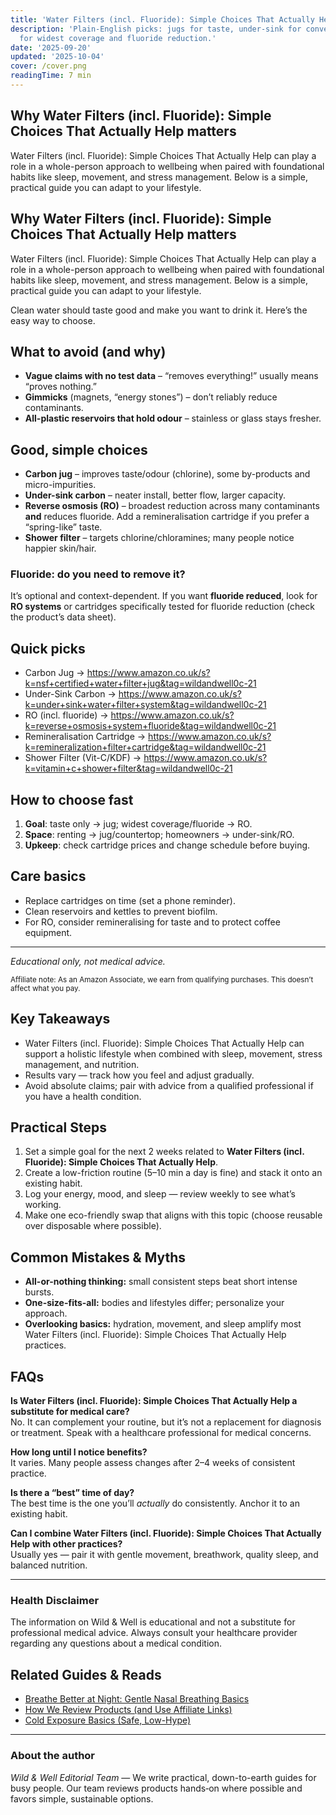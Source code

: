 ```yaml
---
title: 'Water Filters (incl. Fluoride): Simple Choices That Actually Help'
description: 'Plain-English picks: jugs for taste, under-sink for convenience, RO
  for widest coverage and fluoride reduction.'
date: '2025-09-20'
updated: '2025-10-04'
cover: /cover.png
readingTime: 7 min
---
```


## Why Water Filters (incl. Fluoride): Simple Choices That Actually Help matters
Water Filters (incl. Fluoride): Simple Choices That Actually Help can play a role in a whole-person approach to wellbeing when paired with foundational habits like sleep, movement, and stress management. Below is a simple, practical guide you can adapt to your lifestyle.

## Why Water Filters (incl. Fluoride): Simple Choices That Actually Help matters
Water Filters (incl. Fluoride): Simple Choices That Actually Help can play a role in a whole-person approach to wellbeing when paired with foundational habits like sleep, movement, and stress management. Below is a simple, practical guide you can adapt to your lifestyle.

Clean water should taste good and make you want to drink it. Here’s the easy way to choose.

## What to avoid (and why)
- **Vague claims with no test data** – “removes everything!” usually means “proves nothing.”
- **Gimmicks** (magnets, “energy stones”) – don’t reliably reduce contaminants.
- **All-plastic reservoirs that hold odour** – stainless or glass stays fresher.

## Good, simple choices
- **Carbon jug** – improves taste/odour (chlorine), some by-products and micro-impurities.
- **Under-sink carbon** – neater install, better flow, larger capacity.
- **Reverse osmosis (RO)** – broadest reduction across many contaminants **and** reduces fluoride. Add a remineralisation cartridge if you prefer a “spring-like” taste.
- **Shower filter** – targets chlorine/chloramines; many people notice happier skin/hair.

### Fluoride: do you need to remove it?
It’s optional and context-dependent. If you want **fluoride reduced**, look for **RO systems** or cartridges specifically tested for fluoride reduction (check the product’s data sheet).

## Quick picks
- Carbon Jug → https://www.amazon.co.uk/s?k=nsf+certified+water+filter+jug&tag=wildandwell0c-21
- Under-Sink Carbon → https://www.amazon.co.uk/s?k=under+sink+water+filter+system&tag=wildandwell0c-21
- RO (incl. fluoride) → https://www.amazon.co.uk/s?k=reverse+osmosis+system+fluoride&tag=wildandwell0c-21
- Remineralisation Cartridge → https://www.amazon.co.uk/s?k=remineralization+filter+cartridge&tag=wildandwell0c-21
- Shower Filter (Vit-C/KDF) → https://www.amazon.co.uk/s?k=vitamin+c+shower+filter&tag=wildandwell0c-21

## How to choose fast
1) **Goal**: taste only → jug; widest coverage/fluoride → RO.
2) **Space**: renting → jug/countertop; homeowners → under-sink/RO.
3) **Upkeep**: check cartridge prices and change schedule before buying.

## Care basics
- Replace cartridges on time (set a phone reminder).
- Clean reservoirs and kettles to prevent biofilm.
- For RO, consider remineralising for taste and to protect coffee equipment.

---

*Educational only, not medical advice.*

<small>Affiliate note: As an Amazon Associate, we earn from qualifying purchases. This doesn’t affect what you pay.</small>

## Key Takeaways
- Water Filters (incl. Fluoride): Simple Choices That Actually Help can support a holistic lifestyle when combined with sleep, movement, stress management, and nutrition.
- Results vary — track how you feel and adjust gradually.
- Avoid absolute claims; pair with advice from a qualified professional if you have a health condition.


## Practical Steps
1. Set a simple goal for the next 2 weeks related to **Water Filters (incl. Fluoride): Simple Choices That Actually Help**.
2. Create a low-friction routine (5–10 min a day is fine) and stack it onto an existing habit.
3. Log your energy, mood, and sleep — review weekly to see what’s working.
4. Make one eco-friendly swap that aligns with this topic (choose reusable over disposable where possible).


## Common Mistakes & Myths
- **All-or-nothing thinking:** small consistent steps beat short intense bursts.
- **One-size-fits-all:** bodies and lifestyles differ; personalize your approach.
- **Overlooking basics:** hydration, movement, and sleep amplify most Water Filters (incl. Fluoride): Simple Choices That Actually Help practices.


## FAQs
**Is Water Filters (incl. Fluoride): Simple Choices That Actually Help a substitute for medical care?**  
No. It can complement your routine, but it’s not a replacement for diagnosis or treatment. Speak with a healthcare professional for medical concerns.

**How long until I notice benefits?**  
It varies. Many people assess changes after 2–4 weeks of consistent practice.

**Is there a “best” time of day?**  
The best time is the one you’ll *actually* do consistently. Anchor it to an existing habit.

**Can I combine Water Filters (incl. Fluoride): Simple Choices That Actually Help with other practices?**  
Usually yes — pair it with gentle movement, breathwork, quality sleep, and balanced nutrition.


---

### Health Disclaimer
The information on Wild & Well is educational and not a substitute for professional medical advice. Always consult your healthcare provider regarding any questions about a medical condition.


## Related Guides & Reads
- [Breathe Better at Night: Gentle Nasal Breathing Basics](nasal-breathing-better-sleep.md)
- [How We Review Products (and Use Affiliate Links)](../blog/how-we-review-products.md)
- [Cold Exposure Basics (Safe, Low-Hype)](cold-exposure-basics.md)

---

### About the author
*Wild & Well Editorial Team* — We write practical, down-to-earth guides for busy people. Our team reviews products hands‑on where possible and favors simple, sustainable options.
